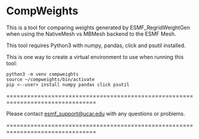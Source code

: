 CompWeights
===========

This is a tool for comparing weights generated by ESMF_RegridWeightGen when using the NativeMesh vs MBMesh backend to the ESMF Mesh.

This tool requires Python3 with numpy, pandas, click and psutil installed.

This is one way to create a virtual environment to use when running this tool:

    python3 -m venv compweights
    source ~/compweights/bin/activate
    pip <--user> install numpy pandas click psutil

================================================================================

Please contact esmf_support@ucar.edu with any questions or problems.

================================================================================

